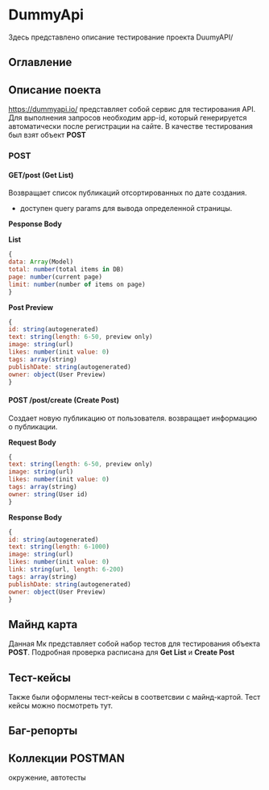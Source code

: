 # DummyApi
Здесь представлено описание тестирование проекта DuumyAPI/

## Оглавление

## Описание поекта
https://dummyapi.io/ представляет собой сервис для тестирования API. Для выполнения запросов необходим app-id, который генерируется автоматически после регистрации на сайте. В качестве тестирования был взят объект **POST** 

### POST

#### GET/post (Get List)
Возвращает список публикаций отсортированных по дате создания.
- доступен query params для вывода определенной страницы.

**Pesponse Body**

**List**
```js
{
data: Array(Model)
total: number(total items in DB)
page: number(current page)
limit: number(number of items on page)
}
```

**Post Preview**

```js
{
id: string(autogenerated)
text: string(length: 6-50, preview only)
image: string(url)
likes: number(init value: 0)
tags: array(string)
publishDate: string(autogenerated)
owner: object(User Preview)
}
```

#### POST /post/create (Create Post)
Создает новую публикацию от пользователя. возвращает информацию о публикации.

**Request Body**

```js
{
text: string(length: 6-50, preview only)
image: string(url)
likes: number(init value: 0)
tags: array(string)
owner: string(User id)
}
```
**Response Body**

```js
{
id: string(autogenerated)
text: string(length: 6-1000)
image: string(url)
likes: number(init value: 0)
link: string(url, length: 6-200)
tags: array(string)
publishDate: string(autogenerated)
owner: object(User Preview)
}
```

## Майнд карта
Данная Мк представляет собой набор тестов для тестирования объекта **POST**. Подробная проверка расписана для **Get List** и **Create Post**

## Тест-кейсы
Также были оформлены тест-кейсы в соответсвии с майнд-картой.
Тест кейсы можно посмотреть тут.

## Баг-репорты

## Коллекции POSTMAN
окружение, автотесты
